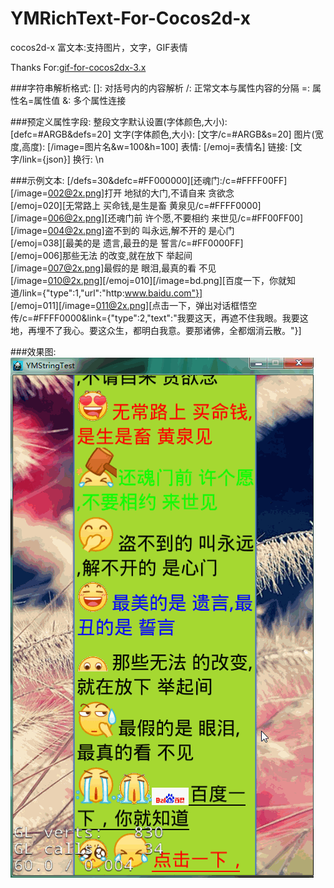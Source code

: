 # YMRichText-For-Cocos2d-x

cocos2d-x 富文本:支持图片，文字，GIF表情

Thanks For:[gif-for-cocos2dx-3.x](https://github.com/opentalking/gif-for-cocos2dx-3.x)

###字符串解析格式:
    []: 对括号内的内容解析
  	/:  正常文本与属性内容的分隔
  	=:  属性名=属性值
  	&:  多个属性连接
  	
###预定义属性字段:
    整段文字默认设置(字体颜色,大小):[defc=#ARGB&defs=20]
    文字(字体颜色,大小):           [文字/c=#ARGB&s=20]
    图片(宽度,高度):               [/image=图片名&w=100&h=100]
    表情:                         [/emoj=表情名]
    链接:                         [文字/link={json}]
    换行:                         \n
    
###示例文本:
[/defs=30&defc=#FF000000][还魂门:/c=#FFFF00FF]<br>
[/image=002@2x.png]打开 地狱的大门,不请自来 贪欲念<br>
[/emoj=020][无常路上 买命钱,是生是畜 黄泉见/c=#FFFF0000]<br>
[/image=006@2x.png][还魂门前 许个愿,不要相约 来世见/c=#FF00FF00]<br>
[/image=004@2x.png]盗不到的 叫永远,解不开的 是心门<br>
[/emoj=038][最美的是 遗言,最丑的是 誓言/c=#FF0000FF]<br>
[/emoj=006]那些无法 的改变,就在放下 举起间<br>
[/image=007@2x.png]最假的是 眼泪,最真的看 不见<br>
[/image=010@2x.png][/emoj=010][/image=bd.png][百度一下，你就知道/link={"type":1,"url":"http:www.baidu.com"}]<br>
[/emoj=011][/image=011@2x.png][点击一下，弹出对话框悟空传/c=#FFFF0000&link={"type":2,"text":"我要这天，再遮不住我眼。我要这地，再埋不了我心。要这众生，都明白我意。要那诸佛，全都烟消云散。"}]
  
###效果图:
![](https://github.com/YMSIR/YMRichText-For-Cocos2d-x/blob/master/Resources/show.gif) 
